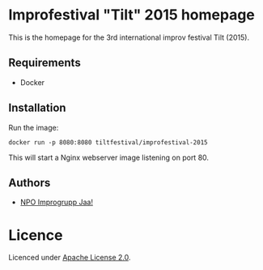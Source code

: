 # Improfestival "Tilt" 2015 homepage

This is the homepage for the 3rd international improv festival Tilt (2015).

## Requirements

* Docker

## Installation

Run the image:

```
docker run -p 8080:8080 tiltfestival/improfestival-2015
```

This will start a Nginx webserver image listening on port 80.

## Authors

* [NPO Improgrupp Jaa!](http://jaa.ee)

# Licence

Licenced under [Apache License 2.0](http://choosealicense.com/licenses/apache-2.0).